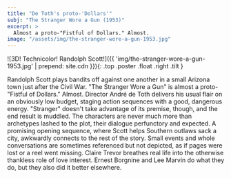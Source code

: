 ```yaml
---
title: "De Toth's proto-'Dollars'"
subj: "The Stranger Wore a Gun (1953)"
excerpt: >
  Almost a proto-"Fistful of Dollars." Almost.
image: "/assets/img/the-stranger-wore-a-gun-1953.jpg"
---
```

![3D! Technicolor! Randolph Scott!]({{ 'img/the-stranger-wore-a-gun-1953.jpg' | prepend: site.cdn }}){: .top .poster .float .right .tilt }

Randolph Scott plays bandits off against one another in a small Arizona town just after the Civil War. "The Stranger Wore a Gun" is almost a proto-"Fistful of Dollars." Almost. Director André de Toth delivers his usual flair on an obviously low budget, staging action sequences with a good, dangerous energy. "Stranger" doesn't take advantage of its premise, though, and the end result is muddled. The characters are never much more than archetypes lashed to the plot, their dialogue perfunctory and expected. A promising opening sequence, where Scott helps Southern outlaws sack a city, awkwardly connects to the rest of the story. Small events and whole conversations are sometimes referenced but not depicted, as if pages were lost or a reel went missing. Claire Trevor breathes real life into the otherwise thankless role of love interest. Ernest Borgnine and Lee Marvin do what they do, but they also did it better elsewhere.